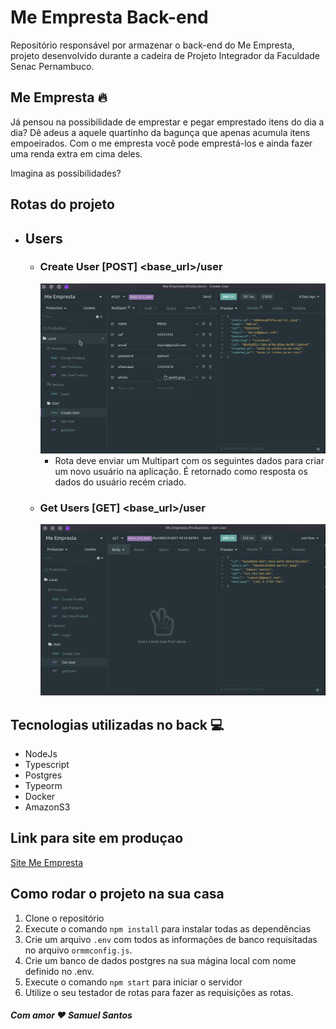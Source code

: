 # Me Empresta Back-end

Repositório responsável por armazenar o back-end do Me Empresta, projeto desenvolvido durante a cadeira de Projeto Integrador da Faculdade Senac Pernambuco.

## Me Empresta :fire:

Já pensou na possibilidade de emprestar e pegar emprestado itens do dia a dia? Dê adeus a aquele quartinho da bagunça que apenas acumula itens empoeirados. Com o me empresta você pode emprestá-los e ainda fazer uma renda extra em cima deles.

Imagina as possibilidades?

## Rotas do projeto

  - ## Users
    - ### Create User [POST] <base_url>/user
      ![create](./doc/create_user.png)
      - Rota deve enviar um Multipart com os seguintes dados para criar um novo usuário na aplicação. É retornado como resposta os dados do usuário recém criado.
    - ### Get Users [GET] <base_url>/user
      ![get](./doc/get_user.png)




## Tecnologias utilizadas no back :computer:

- NodeJs
- Typescript
- Postgres
- Typeorm
- Docker
- AmazonS3

## Link para site em produçao

[Site Me Empresta](https://meempresta.vercel.app/)

## Como rodar o projeto na sua casa

1. Clone o repositório
1. Execute o comando `npm install` para instalar todas as dependências
1. Crie um arquivo `.env` com todos as informações de banco requisitadas no arquivo `ormmconfig.js`.
1. Crie um banco de dados postgres na sua mágina local com nome definido no .env.
1. Execute o comando `npm start` para iniciar o servidor
1. Utilize o seu testador de rotas para fazer as requisições as rotas.


##### Com amor :heart: Samuel Santos
